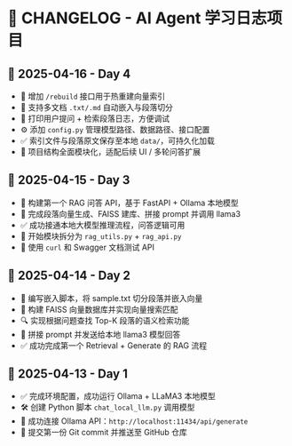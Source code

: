 # 📝 CHANGELOG - AI Agent 学习日志项目

## 📅 2025-04-16 - Day 4
- 🔁 增加 `/rebuild` 接口用于热重建向量索引
- 📄 支持多文档 `.txt/.md` 自动嵌入与段落切分
- 🧠 打印用户提问 + 检索段落日志，方便调试
- ⚙️ 添加 `config.py` 管理模型路径、数据路径、接口配置
- ✅ 索引文件与段落原文保存至本地 `data/`，可持久化加载
- 🧪 项目结构全面模块化，适配后续 UI / 多轮问答扩展

## 📅 2025-04-15 - Day 3
- 🚀 构建第一个 RAG 问答 API，基于 FastAPI + Ollama 本地模型
- 🧩 完成段落向量生成、FAISS 建库、拼接 prompt 并调用 llama3
- ✅ 成功接通本地大模型推理流程，问答逻辑可用
- 📂 开始模块拆分为 `rag_utils.py` + `rag_api.py`
- 🧪 使用 `curl` 和 Swagger 文档测试 API

## 📅 2025-04-14 - Day 2
- 📄 编写嵌入脚本，将 sample.txt 切分段落并嵌入向量
- 💾 构建 FAISS 向量数据库并实现向量搜索匹配
- 🔍 实现根据问题查找 Top-K 段落的语义检索功能
- 🤖 拼接 prompt 并发送给本地 llama3 模型回答
- ✅ 成功完成第一个 Retrieval + Generate 的 RAG 流程

## 📅 2025-04-13 - Day 1
- ✅ 完成环境配置，成功运行 Ollama + LLaMA3 本地模型
- 🛠️ 创建 Python 脚本 `chat_local_llm.py` 调用模型
- 🔗 成功连接 Ollama API：`http://localhost:11434/api/generate`
- 🔄 提交第一份 Git commit 并推送至 GitHub 仓库
